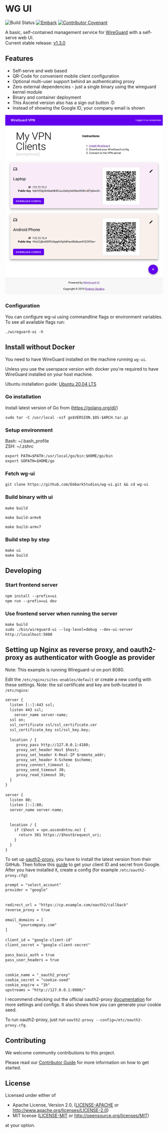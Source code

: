 # WG UI
![Build Status](https://github.com/EmbarkStudios/wg-ui/actions/workflows/push_master.yaml/badge.svg)
[![Embark](https://img.shields.io/badge/embark-open%20source-blueviolet.svg)](https://github.com/EmbarkStudios)
[![Contributor Covenant](https://img.shields.io/badge/contributor%20covenant-v1.4%20adopted-ff69b4.svg)](CODE_OF_CONDUCT.md)

A basic, self-contained management service for [WireGuard](https://wireguard.com) with a self-serve web UI.  
Current stable release: [v1.3.0](https://github.com/EmbarkStudios/wg-ui/releases/tag/v1.3.0)  

## Features

 * Self-serve and web based
 * QR-Code for convenient mobile client configuration
 * Optional multi-user support behind an authenticating proxy
 * Zero external dependencies - just a single binary using the wireguard kernel module
 * Binary and container deployment
 * This Ascend version also has a sign out button :D
 * Instead of showing the Google ID, your company email is shown

![Screenshot](wireguard-ui.png)

### Configuration

You can configure wg-ui using commandline flags or environment variables.
To see all available flags run:

```
./wireguard-ui -h
```

## Install without Docker

You need to have WireGuard installed on the machine running `wg-ui`.

Unless you use the userspace version with docker you're required to have WireGuard installed on your host machine.  

Ubuntu installation guide:
[Ubuntu 20.04 LTS](https://www.cyberciti.biz/faq/ubuntu-20-04-set-up-wireguard-vpn-server/)  

### Go installation 
Install latest version of Go from (https://golang.org/dl/)

```
sudo tar -C /usr/local -xzf go$VERSION.$OS-$ARCH.tar.gz
```

### Setup environment
Bash: ~/.bash_profile  
ZSH: ~/.zshrc

```
export PATH=$PATH:/usr/local/go/bin:$HOME/go/bin
export GOPATH=$HOME/go
```

### Fetch wg-ui

```
git clone https://github.com/EmbarkStudios/wg-ui.git && cd wg-ui
```

### Build binary with ui

```
make build
```


```
make build-armv6
```

```
make build-armv7
```

### Build step by step

```
make ui
make build
```

## Developing

### Start frontend server
```
npm install --prefix=ui
npm run --prefix=ui dev
```

### Use frontend server when running the server

```
make build
sudo ./bin/wireguard-ui --log-level=debug --dev-ui-server http://localhost:5000
```

## Setting up Nginx as reverse proxy, and oauth2-proxy as authenticator with Google as provider

Note: This example is running Wireguard-ui on port 8080.

Edit the `/etc/nginx/sites-enables/default` or create a new config with these settings. Note: the ssl certificate and key are both located in `/etc/nginx`:
```
server {
  listen [::]:443 ssl;
  listen 443 ssl;
	server_name server-name;
  ssl on;
  ssl_certificate ssl/ssl_certificate.cer
  ssl_certificate_key ssl/ssl_key.key;

  location / {
     proxy_pass http://127.0.0.1:4180;
     proxy_set_header Host $host;
     proxy_set_header X-Real-IP $remote_addr;
     proxy_set_header X-Scheme $scheme;
     proxy_connect_timeout 1;
     proxy_send_timeout 30;
     proxy_read_timeout 30;
  }
}

server {
  listen 80;
  listen [::]:80;
  server_name server-name;

   
  location / {
    if ($host = vpn.ascendntnu.no) {
      return 301 https://$host$request_uri;
    }
  }
}
```
To set up [oauth2-proxy](https://github.com/oauth2-proxy/oauth2-proxy), you have to install the latest version from their GitHub.
Then follow this [guide](https://oauth2-proxy.github.io/oauth2-proxy/docs/configuration/oauth_provider#google-auth-provider) to get your client ID and secret from Google.
After you have installed it, create a config (for example `/etc/oauth2-proxy.cfg`):

```
prompt = "select_account"
provider = "google"


redirect_url = "https://cp.example.com/oauth2/callback"
reverse_proxy = true

email_domains = [
      "yourcompany.com"
]

client_id = "google-client-id"
client_secret = "google-client-secret"

pass_basic_auth = true
pass_user_headers = true


cookie_name = "_oauth2_proxy"
cookie_secret = "cookie-seed"
cookie_expire = "1h"
upstreams = "http://127.0.0.1:8080/"
```
I recommend checking out the official oauth2-proxy [documentation](https://oauth2-proxy.github.io/oauth2-proxy/docs/configuration/overview) for more settings and configs. It also shows how you can generate your cookie seed. 

To run oauth2-proxy, just run `oauth2-proxy --config=/etc/oauth2-proxy.cfg`.

## Contributing

We welcome community contributions to this project.

Please read our [Contributor Guide](CONTRIBUTING.md) for more information on how to get started.

## License
Licensed under either of

* Apache License, Version 2.0, ([LICENSE-APACHE](LICENSE-APACHE) or http://www.apache.org/licenses/LICENSE-2.0)
* MIT license ([LICENSE-MIT](LICENSE-MIT) or http://opensource.org/licenses/MIT)

at your option.
